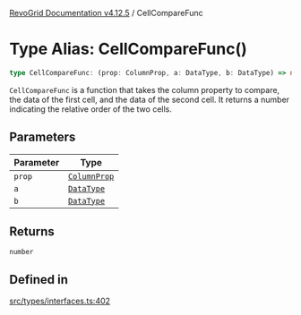 [RevoGrid Documentation v4.12.5](README.md) / CellCompareFunc

# Type Alias: CellCompareFunc()

```ts
type CellCompareFunc: (prop: ColumnProp, a: DataType, b: DataType) => number;
```

`CellCompareFunc` is a function that takes the column property to compare,
the data of the first cell, and the data of the second cell. It returns a
number indicating the relative order of the two cells.

## Parameters

| Parameter | Type |
| ------ | ------ |
| `prop` | [`ColumnProp`](TypeAlias.ColumnProp.md) |
| `a` | [`DataType`](TypeAlias.DataType.md) |
| `b` | [`DataType`](TypeAlias.DataType.md) |

## Returns

`number`

## Defined in

[src/types/interfaces.ts:402](https://github.com/revolist/revogrid/blob/c0c7fff7e44e26499aba20df7b49da7b6c71eb68/src/types/interfaces.ts#L402)
